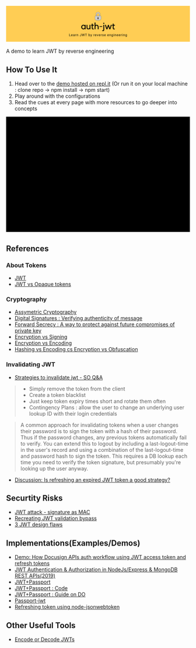 ![Banner](./banner_auth_jwt.png)

A demo to learn JWT by reverse engineering

## How To Use It

1. Head over to the [demo hosted on repl.it](https://auth-jwt--gitcommitshow.repl.co/) (Or run it on your local machine : clone repo -> npm install -> npm start)
2. Play around with the configurations
3. Read the cues at every page with more resources to go deeper into concepts


![Demo GIF](./demo.gif)


## References

### About Tokens

* [JWT](https://tools.ietf.org/html/rfc7519)
* [JWT vs Opaque tokens](https://medium.com/hackernoon/all-you-need-to-know-about-user-session-security-ee5245e6bdad)


### Cryptography

* [Assymetric Cryptography](https://en.wikipedia.org/wiki/Public-key_cryptography)
* [Digital Signatures : Verifying authenticity of message](https://en.wikipedia.org/wiki/Digital_signature)
* [Forward Secrecy :  A way to protect against future compromises of private key](https://en.wikipedia.org/wiki/Forward_secrecy)
* [Encryption vs Signing](https://stackoverflow.com/questions/454048/what-is-the-difference-between-encrypting-and-signing-in-asymmetric-encryption)
* [Encryption vs Encoding](https://stackoverflow.com/questions/4657416/difference-between-encoding-and-encryption)
* [Hashing vs Encoding cs Encryption vs Obfuscation](https://danielmiessler.com/study/encoding-encryption-hashing-obfuscation/)


### Invalidating JWT

* [Strategies to invalidate jwt - SO Q&A](https://stackoverflow.com/questions/21978658/invalidating-json-web-tokens)

> * Simply remove the token from the client
> * Create a token blacklist
> * Just keep token expiry times short and rotate them often
> * Contingency Plans : allow the user to change an underlying user lookup ID with their login credentials

> A common approach for invalidating tokens when a user changes their password is to sign the token with a hash of their password. Thus if the password changes, any previous tokens automatically fail to verify. You can extend this to logout by including a last-logout-time in the user's record and using a combination of the last-logout-time and password hash to sign the token. This requires a DB lookup each time you need to verify the token signature, but presumably you're looking up the user anyway.

* [Discussion: Is refreshing an expired JWT token a good strategy?](https://security.stackexchange.com/questions/119371/is-refreshing-an-expired-jwt-token-a-good-strategy)

## Securtity Risks

* [JWT attack - signature as MAC](https://snikt.net/blog/2019/05/16/jwt-signature-vs-mac-attacks/)
* [Recreating JWT validation bypass](https://insomniasec.com/cdn-assets/Insomnia_Security_-_JWT_Validation_Bypass_in_Auth0_Authentication_API.pdf)
* [3 JWT design flaws](https://rodarmer.squarespace.com/security-blog/2019/7/21/jwt-security-vulnerabilities)


## Implementations(Examples/Demos)

* [Demo: How Docusign APIs auth workflow using JWT access token and refresh tokens](https://developers.docusign.com/esign-rest-api/guides/authentication/oauth2-jsonwebtoken)
* [JWT Authentication & Authorization in NodeJs/Express & MongoDB REST APIs(2019)](https://medium.com/swlh/jwt-authentication-authorization-in-nodejs-express-mongodb-rest-apis-2019-ad14ec818122)
* [JWT+Passport](https://medium.com/front-end-weekly/learn-using-jwt-with-passport-authentication-9761539c4314)
* [JWT+Passport : Code](https://gist.github.com/ArVan/a8eb2bff9e453a1850d17dd3af1d0bea#file-app-js)
* [JWT+Passport : Guide on DO](https://www.digitalocean.com/community/tutorials/api-authentication-with-json-web-tokensjwt-and-passport)
* [Passport-jwt](https://github.com/mikenicholson/passport-jwt)
* [Refreshing token using node-jsonwebtoken](https://gist.github.com/ziluvatar/a3feb505c4c0ec37059054537b38fc48)

## Other Useful Tools

* [Encode or Decode JWTs](https://www.jsonwebtoken.io/)

